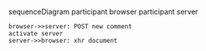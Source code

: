 sequenceDiagram
    participant browser
    participant server

    browser->>server: POST new comment
    activate server
    server->>browser: xhr document
 
